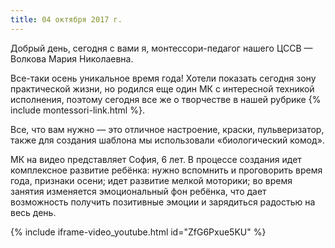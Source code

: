 ```yaml
---
title: 04 октября 2017 г.
---
```

Добрый день, сегодня с вами я, монтессори-педагог нашего ЦССВ — Волкова Мария Николаевна.

Все-таки осень уникальное время года! Хотели показать сегодня зону практической жизни, но родился еще один МК
с интересной техникой исполнения, поэтому сегодня все же о творчестве в нашей рубрике
{% include montessori-link.html %}.

<!--more-->
Все, что вам нужно — это отличное настроение, краски, пульверизатор, также для создания шаблона мы использовали
«биологический комод».

МК на видео представляет София, 6 лет. В процессе создания идет комплексное развитие ребёнка: нужно вспомнить
и проговорить время года, признаки осени; идет развитие мелкой моторики; во время занятия изменяется эмоциональный фон
ребёнка, что дает возможность получить позитивные эмоции и зарядиться радостью на весь день.

{% include iframe-video_youtube.html id="ZfG6Pxue5KU" %}
